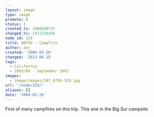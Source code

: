```yaml
---
layout: image
type: image
promote: 0
status: 1
created_ts: 1080280731
changed_ts: 1372159356
node_id: 329
title: 00750 - Campfire
author: anj
created: '2004-03-26'
changed: '2013-06-25'
tags:
  - California
  - 2003/09 - September 2003
images:
  - image/images/107_0750-329.jpg
url: "/node/329/"
aliases: []
date: '2004-03-26'
---
```

First of many campfires on this trip.  This one in the Big Sur campsite.
